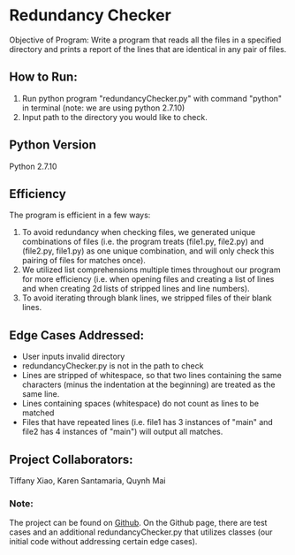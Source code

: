 # Redundancy Checker
Objective of Program: Write a program that reads all the files in a specified directory and prints a report of the lines that are identical in any pair of files.

## How to Run:
1. Run python program "redundancyChecker.py" with command "python" in terminal (note: we are using python 2.7.10)
2. Input path to the directory you would like to check.

## Python Version
Python 2.7.10

## Efficiency
The program is efficient in a few ways:
1. To avoid redundancy when checking files, we generated unique combinations of files (i.e. the program treats (file1.py, file2.py) and (file2.py, file1.py) as one unique combination, and will only check this pairing of files for matches once).
2. We utilized list comprehensions multiple times throughout our program for more efficiency (i.e. when opening files and creating a list of lines and when creating 2d lists of stripped lines and line numbers).
3. To avoid iterating through blank lines, we stripped files of their blank lines.

## Edge Cases Addressed:
* User inputs invalid directory
* redundancyChecker.py is not in the path to check
* Lines are stripped of whitespace, so that two lines containing the same characters (minus the indentation at the beginning) are treated as the same line.
* Lines containing spaces (whitespace) do not count as lines to be matched
* Files that have repeated lines (i.e. file1 has 3 instances of "main" and file2 has 4 instances of "main") will output all matches.

## Project Collaborators:
Tiffany Xiao, Karen Santamaria, Quynh Mai

### Note:
The project can be found on [Github](https://github.com/tiffanyxiao/csc220-codingchallenges/tree/master/Coding%20Challenge%201). On the Github page, there are test cases and an additional redundancyChecker.py that utilizes classes (our initial code without addressing certain edge cases).  
